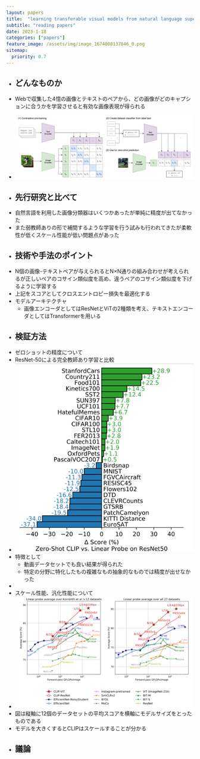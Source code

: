 ```yaml
---
layout: papers
title:  "learning transferable visual models from natural language supervision"
subtitle: "reading papers"
date: 2023-1-18
categories: ["papers"]
feature_image: /assets/img/image_1674008137846_0.png
sitemap:
  priority: 0.7
---  
```

- ## どんなものか  
- Webで収集した4憶の画像とテキストのペアから、どの画像がどのキャプションに合うかを学習させると有効な画像表現が得られる  
<!--more-->
- ![image.png](/assets/img/image_1674008137846_0.png)  
- ## 先行研究と比べて  
- 自然言語を利用した画像分類器はいくつかあったが単純に精度が出てなかった  
- また弱教師ありの形で補間するような学習を行う試みも行われてきたが柔軟性が低くスケール性能が低い問題点があった  
- ## 技術や手法のポイント  
- N個の画像-テキストペアが与えられるとN×N通りの組み合わせが考えられるが正しいペアのコサイン類似度を高め、違うペアのコサイン類似度を下げるように学習する  
- 上記をスコアとしてクロスエントロピー損失を最適化する  
- モデルアーキテクチャ  
	- 画像エンコーダとしてはResNetとViTの2種類を考え、テキストエンコーダとしてはTransformerを用いる  
- ## 検証方法  
- ゼロショットの精度について  
- ResNet-50による完全教師あり学習と比較  
- ![image.png](/assets/img/image_1674011427248_0.png)  
- 特徴として  
	- 動画データセットでも良い結果が得られた  
	- 特定の分野に特化したもの複雑なもの抽象的なものでは精度が出せなかった  
-  
- スケール性能、汎化性能について  
- ![image.png](/assets/img/image_1674011698860_0.png)  
- 図は縦軸に12個のデータセットの平均スコアを横軸にモデルサイズをとったものである  
- モデルを大きくするとCLIPはスケールすることが分かる  
- ## 議論  
